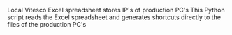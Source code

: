 Local Vitesco Excel spreadsheet stores IP's of production PC's
This Python script reads the Excel spreadsheet and generates shortcuts directly to the files of the production PC's
